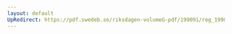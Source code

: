 ```yaml
---
layout: default
UpRedirect: https://pdf.swedeb.se/riksdagen-volumeG-pdf/199091/reg_199091/reg_199091_1167.pdf
---
```

